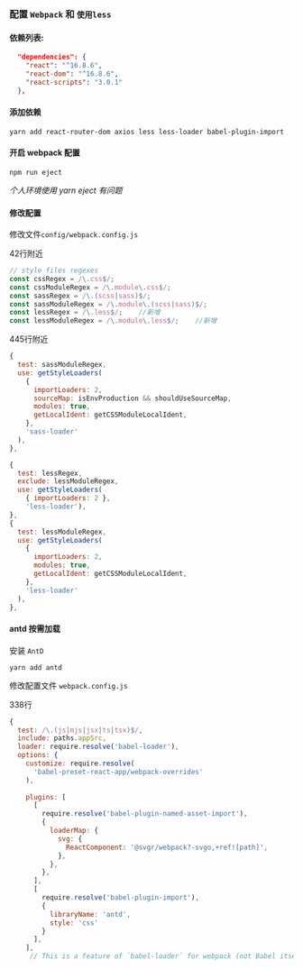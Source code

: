 ### 配置 `Webpack` 和 `使用less`
#### 依赖列表:

```json
  "dependencies": {
    "react": "^16.8.6",
    "react-dom": "^16.8.6",
    "react-scripts": "3.0.1"
  },
```

#### 添加依赖

    yarn add react-router-dom axios less less-loader babel-plugin-import
    
#### 开启 webpack 配置

    npm run eject
    
*个人环境使用 yarn eject 有问题*

#### 修改配置

修改文件``config/webpack.config.js``

42行附近
```js
// style files regexes
const cssRegex = /\.css$/;
const cssModuleRegex = /\.module\.css$/;
const sassRegex = /\.(scss|sass)$/;
const sassModuleRegex = /\.module\.(scss|sass)$/;
const lessRegex = /\.less$/;    //新增
const lessModuleRegex = /\.module\.less$/;    //新增
```

445行附近
```js
{
  test: sassModuleRegex,
  use: getStyleLoaders(
    {
      importLoaders: 2,
      sourceMap: isEnvProduction && shouldUseSourceMap,
      modules: true,
      getLocalIdent: getCSSModuleLocalIdent,
    },
    'sass-loader'
  ),
},

{
  test: lessRegex,
  exclude: lessModuleRegex,
  use: getStyleLoaders(
    { importLoaders: 2 },
    'less-loader'),
},
{
  test: lessModuleRegex,
  use: getStyleLoaders(
    {
      importLoaders: 2,
      modules: true,
      getLocalIdent: getCSSModuleLocalIdent,
    },
    'less-loader'
  ),
},
```

#### antd 按需加载

安装 ``AntD``
    
    yarn add antd
    
修改配置文件 ``webpack.config.js``

338行
```js
{
  test: /\.(js|mjs|jsx|ts|tsx)$/,
  include: paths.appSrc,
  loader: require.resolve('babel-loader'),
  options: {
    customize: require.resolve(
      'babel-preset-react-app/webpack-overrides'
    ),
    
    plugins: [
      [
        require.resolve('babel-plugin-named-asset-import'),
        {
          loaderMap: {
            svg: {
              ReactComponent: '@svgr/webpack?-svgo,+ref![path]',
            },
          },
        },
      ],
      [
        require.resolve('babel-plugin-import'),
        {
          libraryName: 'antd',
          style: 'css'
        }
      ],
    ],
     // This is a feature of `babel-loader` for webpack (not Babel itself).
```

